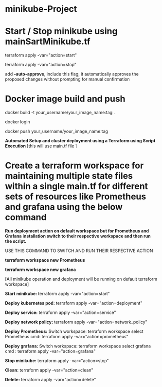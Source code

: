 # minikube-Project

# Start / Stop minikube using mainSartMinikube.tf 
terraform apply -var="action=start" 

terraform apply -var="action=stop" 

add **-auto-approve**,  include this flag, it automatically approves the proposed changes without prompting for manual confirmation

# Docker image build and push

docker build -t your_username/your_image_name:tag .

docker login

docker push your_username/your_image_name:tag

**Automated Setup and cluster deployment  using a Terraform  using Script Execution** [this will use main.tf file ]

# Create  a **terraform workspace** for maintaining multiple state files within a single **main.tf** for different sets of resources like **Prometheus** and **grafana** using the below command

**Run deployment action on default workspace but for Prometheus and Grafana installation switch to  their respective workspace and then run the script.**

USE THIS COMMAND TO SWITCH AND RUN THEIR RESPECTIVE ACTION


**terraform workspace new Prometheus**

**terraform workspace new grafana**

[All minikube operation and deployment will be running on default terraform workspace]

**Start minikube:**
terraform apply -var="action=start"

**Deploy kubernetes pod:**
terraform apply -var="action=deployment"
      
**Deploy service:**
terraform apply -var="action=service"

**Deploy network policy:**
terraform apply -var="action=network_policy"


**Deploy Prometheus:**
Switch workspace:  terraform workspace select Prometheus
               cmd:  terraform apply -var="action=prometheus"

**Deploy grafana:**
Switch workspace: terraform workspace select grafana
cmd :                      terraform apply -var="action=grafana"


**Stop minikube:**
terraform apply -var="action=stop"

**Clean:**
terraform apply -var="action=clean"


**Delete:**
terraform apply -var="action=delete"
